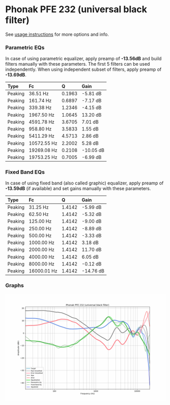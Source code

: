# Phonak PFE 232 (universal black filter)
See [usage instructions](https://github.com/jaakkopasanen/AutoEq#usage) for more options and info.

### Parametric EQs
In case of using parametric equalizer, apply preamp of **-13.56dB** and build filters manually
with these parameters. The first 5 filters can be used independently.
When using independent subset of filters, apply preamp of **-13.69dB**.

| Type    | Fc          |      Q | Gain      |
|:--------|:------------|:-------|:----------|
| Peaking | 36.51 Hz    | 0.1963 | -5.81 dB  |
| Peaking | 161.74 Hz   | 0.6897 | -7.17 dB  |
| Peaking | 339.38 Hz   | 1.2346 | -4.15 dB  |
| Peaking | 1967.50 Hz  | 1.0645 | 13.20 dB  |
| Peaking | 4591.78 Hz  | 3.6705 | 7.01 dB   |
| Peaking | 958.80 Hz   | 3.5833 | 1.55 dB   |
| Peaking | 5411.29 Hz  | 4.5713 | 2.86 dB   |
| Peaking | 10572.55 Hz | 2.2002 | 5.28 dB   |
| Peaking | 19269.08 Hz | 0.2108 | -10.05 dB |
| Peaking | 19753.25 Hz | 0.7005 | -6.99 dB  |

### Fixed Band EQs
In case of using fixed band (also called graphic) equalizer, apply preamp of **-13.59dB**
(if available) and set gains manually with these parameters.

| Type    | Fc          |      Q | Gain      |
|:--------|:------------|:-------|:----------|
| Peaking | 31.25 Hz    | 1.4142 | -5.99 dB  |
| Peaking | 62.50 Hz    | 1.4142 | -5.32 dB  |
| Peaking | 125.00 Hz   | 1.4142 | -9.00 dB  |
| Peaking | 250.00 Hz   | 1.4142 | -8.89 dB  |
| Peaking | 500.00 Hz   | 1.4142 | -3.33 dB  |
| Peaking | 1000.00 Hz  | 1.4142 | 3.18 dB   |
| Peaking | 2000.00 Hz  | 1.4142 | 11.70 dB  |
| Peaking | 4000.00 Hz  | 1.4142 | 6.05 dB   |
| Peaking | 8000.00 Hz  | 1.4142 | -0.12 dB  |
| Peaking | 16000.01 Hz | 1.4142 | -14.76 dB |

### Graphs
![](./Phonak%20PFE%20232%20(universal%20black%20filter).png)